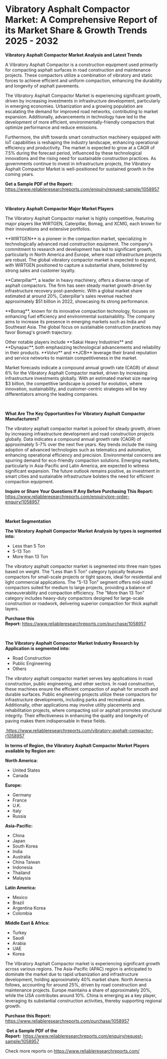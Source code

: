 <p><h1>Vibratory Asphalt Compactor Market: A Comprehensive Report of its Market Share & Growth Trends 2025 - 2032</h1></p><p><strong>Vibratory Asphalt Compactor Market Analysis and Latest Trends</strong></p>
<p><p>A Vibratory Asphalt Compactor is a construction equipment used primarily for compacting asphalt surfaces in road construction and maintenance projects. These compactors utilize a combination of vibratory and static forces to achieve efficient and uniform compaction, enhancing the durability and longevity of asphalt pavements.</p><p>The Vibratory Asphalt Compactor Market is experiencing significant growth, driven by increasing investments in infrastructure development, particularly in emerging economies. Urbanization and a growing population are escalating the demand for improved road networks, contributing to market expansion. Additionally, advancements in technology have led to the development of more efficient, environmentally-friendly compactors that optimize performance and reduce emissions.</p><p>Furthermore, the shift towards smart construction machinery equipped with IoT capabilities is reshaping the industry landscape, enhancing operational efficiency and productivity. The market is expected to grow at a CAGR of 7.5% during the forecast period, influenced by these technological innovations and the rising need for sustainable construction practices. As governments continue to invest in infrastructure projects, the Vibratory Asphalt Compactor Market is well-positioned for sustained growth in the coming years.</p></p>
<p><strong>Get a Sample PDF of the Report:&nbsp;</strong> <a href="https://www.reliableresearchreports.com/enquiry/request-sample/1058957?utm_campaign=2243&utm_medium=2&utm_source=Github&utm_content=ia&utm_term=10042025&utm_id=vibratory-asphalt-compactor">https://www.reliableresearchreports.com/enquiry/request-sample/1058957</a></p>
<p>&nbsp;</p>
<p><strong>Vibratory Asphalt Compactor Major Market Players</strong></p>
<p><p>The Vibratory Asphalt Compactor market is highly competitive, featuring major players like WIRTGEN, Caterpillar, Bomag, and XCMG, each known for their innovations and extensive portfolios.</p><p>**WIRTGEN** is a pioneer in the compaction market, specializing in technologically advanced road construction equipment. The company's commitment to research and development has led to significant growth, particularly in North America and Europe, where road infrastructure projects are robust. The global vibratory compactor market is expected to expand, with WIRTGEN positioned to capture a substantial share, bolstered by strong sales and customer loyalty.</p><p>**Caterpillar**, a leader in heavy machinery, offers a diverse range of asphalt compactors. The firm has seen steady market growth driven by infrastructure recovery post-pandemic. With a global market share estimated at around 20%, Caterpillar's sales revenue reached approximately $51 billion in 2022, showcasing its strong performance.</p><p>**Bomag**, known for its innovative compaction technology, focuses on enhancing fuel efficiency and environmental sustainability. The company aims to increase its presence in emerging markets such as India and Southeast Asia. The global focus on sustainable construction practices may favor Bomag's growth trajectory.</p><p>Other notable players include **Sakai Heavy Industries** and **Dynapac**, both emphasizing technological advancements and reliability in their products. **Volvo** and **JCB** leverage their brand reputation and service networks to maintain competitiveness in the market.</p><p>Market forecasts indicate a compound annual growth rate (CAGR) of about 6% for the Vibratory Asphalt Compactor market, driven by increasing infrastructure investments globally. With an estimated market size nearing $3 billion, the competitive landscape is poised for evolution, where innovation, sustainability, and customer-centric strategies will be key differentiators among the leading companies.</p></p>
<p>&nbsp;</p>
<p><strong>What Are The Key Opportunities For Vibratory Asphalt Compactor Manufacturers?</strong></p>
<p><p>The vibratory asphalt compactor market is poised for steady growth, driven by increasing infrastructure development and road construction projects globally. Data indicates a compound annual growth rate (CAGR) of approximately 5-7% over the next five years. Key trends include the rising adoption of advanced technologies such as telematics and automation, enhancing operational efficiency and precision. Environmental concerns are spurring demand for eco-friendly compaction solutions. Emerging markets, particularly in Asia-Pacific and Latin America, are expected to witness significant expansion. The future outlook remains positive, as investment in smart cities and sustainable infrastructure bolsters the need for efficient compaction equipment.</p></p>
<p><strong>Inquire or Share Your Questions If Any Before Purchasing This Report:</strong> <a href="https://www.reliableresearchreports.com/enquiry/pre-order-enquiry/1058957?utm_campaign=2243&utm_medium=2&utm_source=Github&utm_content=ia&utm_term=10042025&utm_id=vibratory-asphalt-compactor">https://www.reliableresearchreports.com/enquiry/pre-order-enquiry/1058957</a></p>
<p>&nbsp;</p>
<p><strong>Market Segmentation</strong></p>
<p><strong>The Vibratory Asphalt Compactor Market Analysis by types is segmented into:</strong></p>
<p><ul><li>Less than 5 Ton</li><li>5-13 Ton</li><li>More than 13 Ton</li></ul></p>
<p><p>The vibratory asphalt compactor market is segmented into three main types based on weight. The "Less than 5 Ton" category typically features compactors for small-scale projects or tight spaces, ideal for residential and light commercial applications. The "5-13 Ton" segment offers mid-sized compactors suited for medium to large projects, providing a balance of maneuverability and compaction efficiency. The "More than 13 Ton" category includes heavy-duty compactors designed for large-scale construction or roadwork, delivering superior compaction for thick asphalt layers.</p></p>
<p><strong>Purchase this Report:&nbsp;</strong><a href="https://www.reliableresearchreports.com/purchase/1058957?utm_campaign=2243&utm_medium=2&utm_source=Github&utm_content=ia&utm_term=10042025&utm_id=vibratory-asphalt-compactor">https://www.reliableresearchreports.com/purchase/1058957</a></p>
<p>&nbsp;</p>
<p><strong>The Vibratory Asphalt Compactor Market Industry Research by Application is segmented into:</strong></p>
<p><ul><li>Road Construction</li><li>Public Engineering</li><li>Others</li></ul></p>
<p><p>The vibratory asphalt compactor market serves key applications in road construction, public engineering, and other sectors. In road construction, these machines ensure the efficient compaction of asphalt for smooth and durable surfaces. Public engineering projects utilize these compactors for infrastructure developments, including parks and recreational areas. Additionally, other applications may involve utility placements and rehabilitation projects, where compacting soil or asphalt promotes structural integrity. Their effectiveness in enhancing the quality and longevity of paving makes them indispensable in these fields.</p></p>
<p><a href="https://www.reliableresearchreports.com/vibratory-asphalt-compactor-r1058957?utm_campaign=2243&utm_medium=2&utm_source=Github&utm_content=ia&utm_term=10042025&utm_id=vibratory-asphalt-compactor">&nbsp;https://www.reliableresearchreports.com/vibratory-asphalt-compactor-r1058957</a></p>
<p><strong>In terms of Region, the Vibratory Asphalt Compactor Market Players available by Region are:</strong></p>
<p>
    <p> <strong> North America: </strong>
        <ul>
            <li>United States</li>
            <li>Canada</li>
        </ul>
        </p> 
    <p> <strong> Europe: </strong>
        <ul>
            <li>Germany</li>
            <li>France</li>
            <li>U.K.</li>
            <li>Italy</li>
            <li>Russia</li>
        </ul>
        </p> 
    <p> <strong> Asia-Pacific: </strong>
        <ul>
            <li>China</li>
            <li>Japan</li>
            <li>South Korea</li>
            <li>India</li>
            <li>Australia</li>
            <li>China Taiwan</li>
            <li>Indonesia</li>
            <li>Thailand</li>
            <li>Malaysia</li>
        </ul>
        </p> 
    <p> <strong> Latin America: </strong>
        <ul>
            <li>Mexico</li>
            <li>Brazil</li>
            <li>Argentina Korea</li>
            <li>Colombia</li>
        </ul>
        </p> 
    <p> <strong> Middle East & Africa: </strong>
        <ul>
            <li>Turkey</li>
            <li>Saudi</li>
            <li>Arabia</li>
            <li>UAE</li>
            <li>Korea</li>
        </ul>
    </p>
    </p>
<p><p>The Vibratory Asphalt Compactor market is experiencing significant growth across various regions. The Asia-Pacific (APAC) region is anticipated to dominate the market due to rapid urbanization and infrastructure development, holding approximately 40% market share. North America follows, accounting for around 25%, driven by road construction and maintenance projects. Europe maintains a share of approximately 20%, while the USA contributes around 10%. China is emerging as a key player, leveraging its substantial construction activities, thereby supporting regional growth.</p></p>
<p><strong>Purchase this Report: </strong><a href="https://www.reliableresearchreports.com/purchase/1058957?utm_campaign=2243&utm_medium=2&utm_source=Github&utm_content=ia&utm_term=10042025&utm_id=vibratory-asphalt-compactor">https://www.reliableresearchreports.com/purchase/1058957</a></p>
<p>&nbsp;<strong>Get a Sample PDF of the Report:&nbsp;&nbsp;</strong><a href="https://www.reliableresearchreports.com/enquiry/request-sample/1058957?utm_campaign=2243&utm_medium=2&utm_source=Github&utm_content=ia&utm_term=10042025&utm_id=vibratory-asphalt-compactor">https://www.reliableresearchreports.com/enquiry/request-sample/1058957</a></p>
<p><strong></strong></p>
<p>Check more reports on <a href="https://www.reliableresearchreports.com/?utm_campaign=2243&utm_medium=2&utm_source=Github&utm_content=ia&utm_term=10042025&utm_id=vibratory-asphalt-compactor">https://www.reliableresearchreports.com/</a></p>